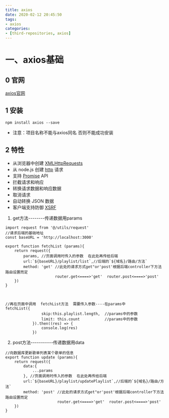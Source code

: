 ```yaml
---
title: axios
date: 2020-02-12 20:45:50
tags:
- axios
categories:
- [third-repositories, axios]
---
```


#  一、axios基础

##  0 官网 

[axios官网]( http://www.axios-js.com/zh-cn/ )

##  1 安装

```
npm install axios --save
```

* 注意：项目名称不能与axios同名  否则不能成功安装

## 2 特性

- 从浏览器中创建 [XMLHttpRequests](https://developer.mozilla.org/en-US/docs/Web/API/XMLHttpRequest)
- 从 node.js 创建 [http](http://nodejs.org/api/http.html) 请求
- 支持 [Promise](https://developer.mozilla.org/en-US/docs/Web/JavaScript/Reference/Global_Objects/Promise) API
- 拦截请求和响应
- 转换请求数据和响应数据
- 取消请求
- 自动转换 JSON 数据
- 客户端支持防御 [XSRF](http://en.wikipedia.org/wiki/Cross-site_request_forgery)







1. get方法--------传递数据用params

```
import request from '@/utils/request'
//请求后端的基础地址
const baseURL = 'http://localhost:3000'

export function fetchList (params){
    return request({
        params, //页面调用时传入的参数  在此处再传给后端
        url:`${baseURL}/playlist/list`,//后端的`${域名}/路由/方法`
        method: 'get' //此处的请求方式get"or'post'根据后端controller下方法路由设置而定    
                      router.get<====>'get'  router.post<====>'post'
    })
}



//再在页面中调用  fetchList方法  需要传入参数----在params中
fetchList({
                skip:this.playlist.length,  //params中的参数
                limit: this.count           //params中的参数
            }).then((res) => {
                console.log(res)
            })
```

2. post方法-----------传递数据用data

```
//向数据库更新歌单列表某个歌单的信息
export function update (params){
    return request({
        data:{
            ...params
        }, //页面调用时传入的参数  在此处再传给后端
        url:`${baseURL}/playlist/updatePlaylist`,//后端的`${域名}/路由/方法`
        method: 'post' //此处的请求方式get"or'post'根据后端controller下方法路由设置而定  
                       router.get<====>'get'  router.post<====>'post'
    })
}
```

